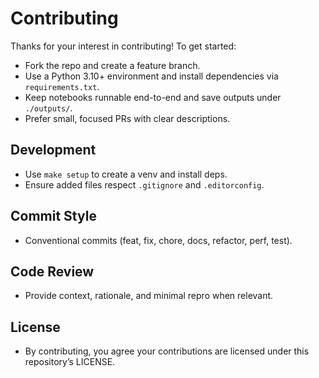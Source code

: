 # Contributing

Thanks for your interest in contributing! To get started:

- Fork the repo and create a feature branch.
- Use a Python 3.10+ environment and install dependencies via `requirements.txt`.
- Keep notebooks runnable end-to-end and save outputs under `./outputs/`.
- Prefer small, focused PRs with clear descriptions.

## Development
- Use `make setup` to create a venv and install deps.
- Ensure added files respect `.gitignore` and `.editorconfig`.

## Commit Style
- Conventional commits (feat, fix, chore, docs, refactor, perf, test).

## Code Review
- Provide context, rationale, and minimal repro when relevant.

## License
- By contributing, you agree your contributions are licensed under this repository’s LICENSE.
